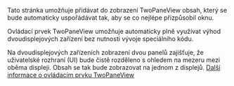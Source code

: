 ﻿ Tato stránka umožňuje přidávat do zobrazení TwoPaneView obsah, který se bude automaticky uspořádávat tak, aby se co nejlépe přizpůsobil oknu.

 Ovládací prvek TwoPaneView umožňuje automaticky plně využívat výhod dvoudisplejových zařízení bez nutnosti vývoje speciálního kódu.

 Na dvoudisplejových zařízeních zobrazení dvou panelů zajišťuje, že uživatelské rozhraní (UI) bude čistě rozděleno s ohledem na mezeru mezi oběma displeji. Obsah se tak bude zobrazovat na jednom z displejů.  [Další informace o ovládacím prvku TwoPaneView](https://docs.microsoft.com/windows/uwp/design/controls-and-patterns/two-pane-view)